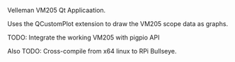 Velleman VM205 Qt Applicaation.  

Uses the QCustomPlot extension to draw the VM205 scope data as graphs.

TODO:  Integrate the working VM205 with pigpio API 

Also TODO:  Cross-compile from x64 linux to RPi Bullseye.
